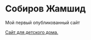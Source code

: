 # Собиров Жамшид
Мой первый опубликованный сайт


[Сайт для детского дома.](https://arcsobirov.github.io/School/ "Необязательная подсказка")
